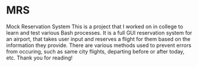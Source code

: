 # MRS
Mock Reservation System
This is a project that I worked on in college to learn and test various Bash processes. It is a full GUI reservation system for an airport, that takes user input and reserves a flight for them based on the information they provide. There are various methods used to prevent errors from occuring, such as same city flights, departing before or after today, etc.
Thank you for reading!
